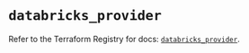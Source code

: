 # `databricks_provider`

Refer to the Terraform Registry for docs: [`databricks_provider`](https://registry.terraform.io/providers/databricks/databricks/1.39.0/docs/resources/provider).
